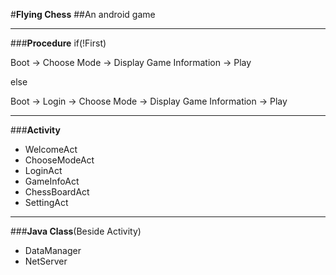 #**Flying Chess**
##An android game


***
###**Procedure**
if(!First)

Boot -> Choose Mode -> Display Game Information -> Play
    
else

Boot -> Login -> Choose Mode -> Display Game Information -> Play


***
###**Activity**
* WelcomeAct
* ChooseModeAct
* LoginAct
* GameInfoAct
* ChessBoardAct
* SettingAct


***
###**Java Class**(Beside Activity)
* DataManager
* NetServer
